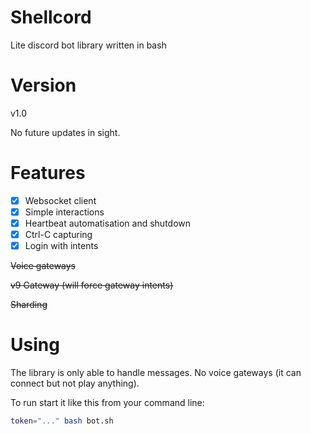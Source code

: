 # Shellcord
Lite discord bot library written in bash

# Version
v1.0

No future updates in sight.

# Features
- [x] Websocket client
- [x] Simple interactions
- [x] Heartbeat automatisation and shutdown
- [x] Ctrl-C capturing
- [x] Login with intents

~~Voice gateways~~

~~v9 Gateway (will force gateway intents)~~

~~Sharding~~

# Using
The library is only able to handle messages.
No voice gateways (it can connect but not play anything).

To run start it like this from your command line:
```sh
token="..." bash bot.sh
```
